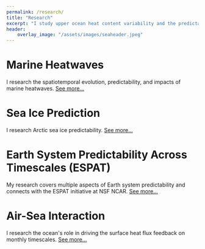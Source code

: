 ```yaml
---
permalink: /research/
title: "Research"
excerpt: "I study upper ocean heat content variability and the predictability of marine heatwaves and Arctic sea ice."
header:
    overlay_image: "/assets/images/seaheader.jpeg"
---
```


# Marine Heatwaves

I research the spatiotemporal evolution, predictability, and impacts of marine heatwaves. [See more...](https://cohenjt.github.io/research/mhw/)


# Sea Ice Prediction

I research Arctic sea ice predictability. [See more...](https://cohenjt.github.io/research/sea-ice/)


# Earth System Predictability Across Timescales (ESPAT)

My research covers multiple aspects of Earth system predictability and connects with the ESPAT initiative at NSF NCAR. [See more...](https://cohenjt.github.io/research/espat/)


# Air-Sea Interaction

I research the ocean's role in driving the surface heat flux feedback on monthly timescales. [See more...](https://cohenjt.github.io/research/air-sea/)
